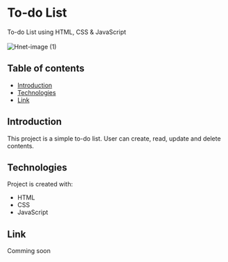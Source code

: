 # To-do List
 To-do List using HTML, CSS & JavaScript</br></br>
 ![Hnet-image (1)](https://user-images.githubusercontent.com/85265239/139155950-3d10bd88-370a-4562-95ca-b1758c0da62b.gif)


## Table of contents
* [Introduction](#introduction)
* [Technologies](#technologies)
* [Link](#link)

## Introduction
This project is a simple to-do list. User can create, read, update and delete contents.
	
## Technologies
Project is created with:
* HTML
* CSS
* JavaScript
	
## Link
Comming soon

